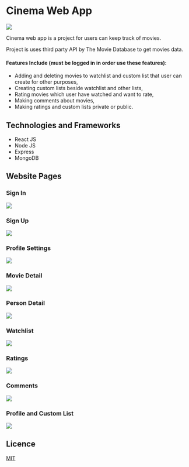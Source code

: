 # Cinema Web App

<img src="https://github.com/idriss007/cinema-webapp/assets/80454923/b588dd6a-0c6e-49c6-91c1-61ef180a1fe6" />
<p></p>
<p>Cinema web app is a project for users can keep track of movies.</p>
<p>Project is uses third party API by The Movie Database to get movies data.</p>
<h4>Features Include (must be logged in in order use these features):</h4>
<ul>
  <li>Adding and deleting movies to watchlist and custom list that user can create for other purposes,</li>
  <li>Creating custom lists beside watchlist and other lists,</li>
  <li>Rating movies which user have watched and want to rate,</li>
  <li>Making comments about movies,</li>
  <li>Making ratings and custom lists private or public.</li>
</ul>

## Technologies and Frameworks
<ul>
  <li>React JS</li>
  <li>Node JS</li>
  <li>Express</li>
  <li>MongoDB</li>
</ul>

## Website Pages
<h3>Sign In</h3>
<img src="https://github.com/idriss007/cinema-webapp/assets/80454923/e9bc9018-0979-4c5f-8739-80574a79d6bc" />

<h3>Sign Up</h3>
<img src="https://github.com/idriss007/cinema-webapp/assets/80454923/34a5ace8-1238-4ffb-aec3-4a62a182a4e2" />

<h3>Profile Settings</h3>
<img src="https://github.com/idriss007/cinema-webapp/assets/80454923/fc49a8b1-65fd-449c-9bba-b19253a8f7e9" />

<h3>Movie Detail</h3>
<img src=https://github.com/idriss007/cinema-webapp/assets/80454923/476fd2ef-3f55-4b22-8daa-827b2ab696c5"" />

<h3>Person Detail</h3>
<img src="https://github.com/idriss007/cinema-webapp/assets/80454923/9f27d734-8e16-42a3-aa7c-f82547932775" />

<h3>Watchlist</h3>
<img src="https://github.com/idriss007/cinema-webapp/assets/80454923/499819c3-a271-4b84-b698-06c1dd27105b" />

<h3>Ratings</h3>
<img src="https://github.com/idriss007/cinema-webapp/assets/80454923/2a5f5814-8090-4009-9199-8528a5796cda" />

<h3>Comments</h3>
<img src="https://github.com/idriss007/cinema-webapp/assets/80454923/d05db5a3-972a-4777-ad90-4aeb16feb9aa" />

<h3>Profile and Custom List</h3>
<img src="https://github.com/idriss007/cinema-webapp/assets/80454923/c27d15f9-98c5-4c6b-aa71-0ff0e27071c1" />

## Licence
<a href="https://github.com/idriss007/cinema-webapp/blob/master/LICENSE" target="_blank">MIT</a>
